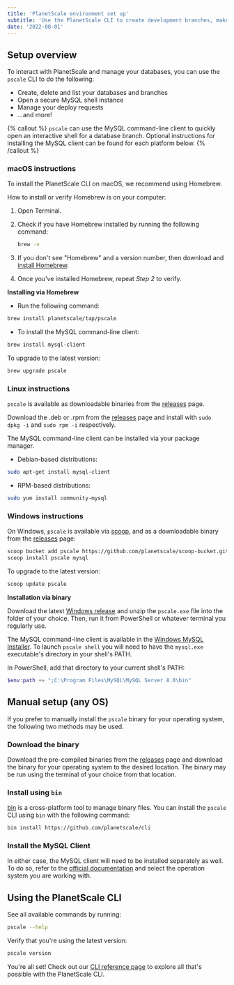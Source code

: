 ```yaml
---
title: 'PlanetScale environment set up'
subtitle: 'Use the PlanetScale CLI to create development branches, make non-blocking schema changes, and open deploy requests directly from your terminal.'
date: '2022-08-01'
---
```


## Setup overview

To interact with PlanetScale and manage your databases, you can use the `pscale` CLI to do the following:

- Create, delete and list your databases and branches
- Open a secure MySQL shell instance
- Manage your deploy requests
- ...and more!

{% callout %} `pscale` can use the MySQL command-line client to quickly open an interactive shell for a database branch. Optional instructions for installing the MySQL client can be found for each platform below. {% /callout %}

### macOS instructions

To install the PlanetScale CLI on macOS, we recommend using Homebrew.

How to install or verify Homebrew is on your computer:

1. Open Terminal.
2. Check if you have Homebrew installed by running the following command:

   ```bash
   brew -v
   ```

3. If you don't see "Homebrew" and a version number, then download and [install Homebrew](https://brew.sh/).
4. Once you've installed Homebrew, repeat _Step 2_ to verify.

**Installing via Homebrew**

- Run the following command:

```bash
brew install planetscale/tap/pscale
```

- To install the MySQL command-line client:

```bash
brew install mysql-client
```

To upgrade to the latest version:

```bash
brew upgrade pscale
```

### Linux instructions

`pscale` is available as downloadable binaries from the [releases](https://github.com/planetscale/cli/releases/latest) page.

Download the .deb or .rpm from the [releases](https://github.com/planetscale/cli/releases/latest) page and install with `sudo dpkg -i` and `sudo rpm -i` respectively.

The MySQL command-line client can be installed via your package manager.

- Debian-based distributions:

```bash
sudo apt-get install mysql-client
```

- RPM-based distributions:

```bash
sudo yum install community-mysql
```

### Windows instructions

On Windows, `pscale` is available via [scoop](https://scoop.sh/), and as a downloadable binary from the [releases](https://github.com/planetscale/cli/releases/latest) page:

```bash
scoop bucket add pscale https://github.com/planetscale/scoop-bucket.git
scoop install pscale mysql
```

To upgrade to the latest version:

```bash
scoop update pscale
```

**Installation via binary**

Download the latest [Windows release](https://github.com/planetscale/cli/releases/latest) and unzip the `pscale.exe` file into the folder of your choice. Then, run it from PowerShell or whatever terminal you regularly use.

The MySQL command-line client is available in the [Windows MySQL Installer](https://dev.mysql.com/doc/refman/8.0/en/windows-installation.html). To launch `pscale shell` you will need to have the `mysql.exe` executable's directory in your shell's PATH.

In PowerShell, add that directory to your current shell's PATH:

```powershell
$env:path += ";C:\Program Files\MySQL\MySQL Server 8.0\bin"
```

## Manual setup (any OS)

If you prefer to manually install the `pscale` binary for your operating system, the following two methods may be used.

### Download the binary

Download the pre-compiled binaries from the [releases](https://github.com/planetscale/cli/releases/latest) page and download the binary for your operating system to the desired location. The binary may be run using the terminal of your choice from that location.

### Install using `bin`

[bin](https://github.com/marcosnils/bin) is a cross-platform tool to manage binary files. You can install the `pscale` CLI using `bin` with the following command:

```bash
bin install https://github.com/planetscale/cli
```

### Install the MySQL Client

In either case, the MySQL client will need to be installed separately as well. To do so, refer to the [official documentation](https://dev.mysql.com/doc/refman/8.0/en/installing.html) and select the operation system you are working with.

## Using the PlanetScale CLI

See all available commands by running:

```bash
pscale --help
```

Verify that you're using the latest version:

```bash
pscale version
```

You're all set! Check out our [CLI reference page](/docs/reference/planetscale-cli) to explore all that's possible with the PlanetScale CLI.
